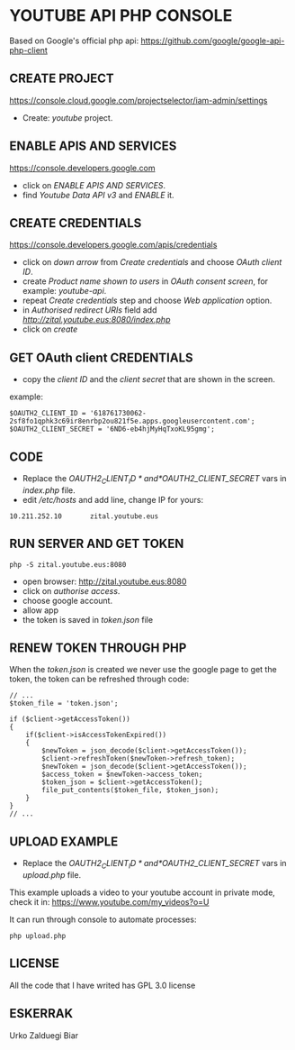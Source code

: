 # YOUTUBE API PHP CONSOLE #

Based on Google's official php api: https://github.com/google/google-api-php-client

## CREATE PROJECT ##

https://console.cloud.google.com/projectselector/iam-admin/settings

- Create: *youtube* project.

## ENABLE APIS AND SERVICES ##

https://console.developers.google.com

- click on *ENABLE APIS AND SERVICES*.
- find *Youtube Data API v3* and *ENABLE* it.

## CREATE CREDENTIALS ##

https://console.developers.google.com/apis/credentials

- click on *down arrow* from *Create credentials* and choose *OAuth client ID*.
- create *Product name shown to users* in *OAuth consent screen*, for example: *youtube-api*.
- repeat *Create credentials* step and choose *Web application* option.
- in *Authorised redirect URIs* field add *http://zital.youtube.eus:8080/index.php*
- click on *create*

## GET OAuth client CREDENTIALS ##
- copy the *client ID* and the *client secret* that are shown in the screen.

example:  
```
$OAUTH2_CLIENT_ID = '618761730062-2sf8fo1qphk3c69ir8enrbp2ou821f5e.apps.googleusercontent.com';
$OAUTH2_CLIENT_SECRET = '6ND6-eb4hjMyHqTxoKL95gmg';
```

## CODE ##

- Replace the *$OAUTH2_CLIENT_ID* and *$OAUTH2_CLIENT_SECRET* vars in *index.php* file.
- edit */etc/hosts* and add line, change IP for yours:
```
10.211.252.10       zital.youtube.eus
```

## RUN SERVER AND GET TOKEN ##
```
php -S zital.youtube.eus:8080
```
- open browser: http://zital.youtube.eus:8080
- click on *authorise access*.
- choose google account.
- allow app
- the token is saved in *token.json* file

## RENEW TOKEN THROUGH PHP ##

When the *token.json* is created we never use the google page to get the token, the token can be refreshed through code:

```
// ...
$token_file = 'token.json';

if ($client->getAccessToken())
{
    if($client->isAccessTokenExpired())
    {
        $newToken = json_decode($client->getAccessToken());
        $client->refreshToken($newToken->refresh_token);
        $newToken = json_decode($client->getAccessToken());
        $access_token = $newToken->access_token;
        $token_json = $client->getAccessToken();
        file_put_contents($token_file, $token_json);
    }
}
// ...
```

## UPLOAD EXAMPLE ##

- Replace the *$OAUTH2_CLIENT_ID* and *$OAUTH2_CLIENT_SECRET* vars in *upload.php* file.

This example uploads a video to your youtube account in private mode, check it in: https://www.youtube.com/my_videos?o=U

It can run through console to automate processes:

```
php upload.php
```

## LICENSE ##

All the code that I have writed has GPL 3.0 license

## ESKERRAK ##

Urko Zalduegi Biar
